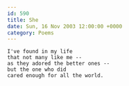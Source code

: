 ```yaml
---
id: 590
title: She
date: Sun, 16 Nov 2003 12:00:00 +0000
category: Poems
---
```


    I've found in my life  
    that not many like me --  
    as they adored the better ones --  
    but the one who did  
    cared enough for all the world.


